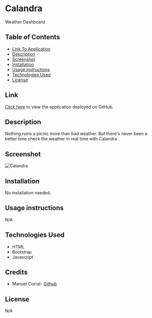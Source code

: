 # Calandra
Weather Dashboard

## Table of Contents

* [Link To Application](#link)
* [Description](#description)
* [Screenshot](#screenshot)
* [Installation](#installation)
* [Usage instructions](#usage-instructions)
* [Technologies Used](#technologies-used)
* [License](#license)

## Link  

[Click here](https://ecinematic.github.io/Calandra/) to view the application deployed on GitHub.   

## Description  

Nothing ruins a picnic more than bad weather. But there's never been a better time check the weather in real time with Calandra 

## Screenshot  

![Calandra](https://user-images.githubusercontent.com/40043251/236493180-4d1f2318-5e8f-4f92-8e19-fd192fb78918.png)

## Installation
   
No installation needed. 

## Usage instructions

N/A

## Technologies Used    

* HTML
* Bootstrap
* Javascript

## Credits

* Manuel Corral- [Github](https://github.com/ecinematic) 

## License

N/A
